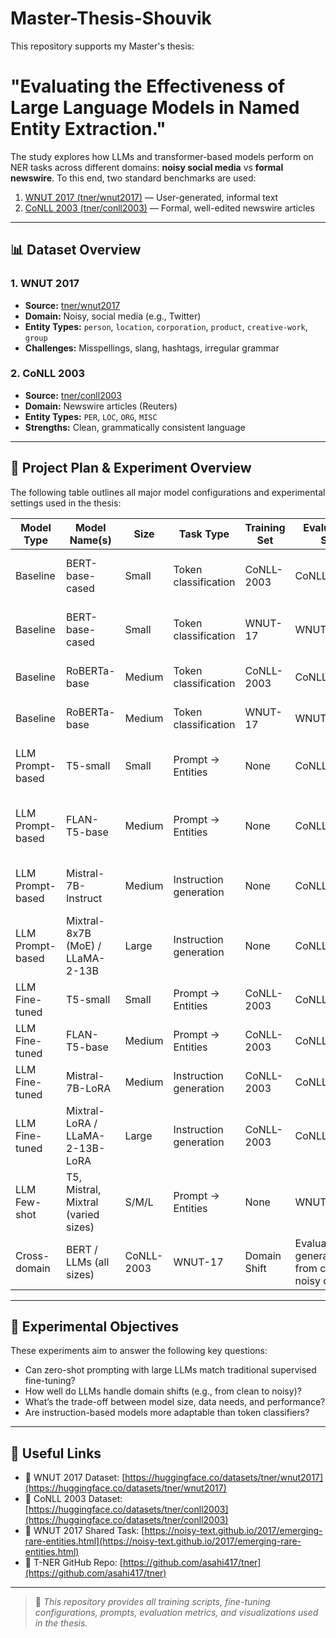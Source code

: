 # Master-Thesis-Shouvik

This repository supports my Master's thesis:  
# "Evaluating the Effectiveness of Large Language Models in Named Entity Extraction."

The study explores how LLMs and transformer-based models perform on NER tasks across different domains: **noisy social media** vs **formal newswire**. To this end, two standard benchmarks are used:

1. [WNUT 2017 (tner/wnut2017)](https://huggingface.co/datasets/tner/wnut2017) — User-generated, informal text  
2. [CoNLL 2003 (tner/conll2003)](https://huggingface.co/datasets/tner/conll2003) — Formal, well-edited newswire articles

---

## 📊 Dataset Overview

### 1. WNUT 2017

- **Source:** [tner/wnut2017](https://huggingface.co/datasets/tner/wnut2017)
- **Domain:** Noisy, social media (e.g., Twitter)
- **Entity Types:** `person`, `location`, `corporation`, `product`, `creative-work`, `group`
- **Challenges:** Misspellings, slang, hashtags, irregular grammar

### 2. CoNLL 2003

- **Source:** [tner/conll2003](https://huggingface.co/datasets/tner/conll2003)
- **Domain:** Newswire articles (Reuters)
- **Entity Types:** `PER`, `LOC`, `ORG`, `MISC`
- **Strengths:** Clean, grammatically consistent language

---

## 📅 Project Plan & Experiment Overview

The following table outlines all major model configurations and experimental settings used in the thesis:

| Model Type         | Model Name(s)                           | Size     | Task Type              | Training Set | Evaluation Set | Experiment Setting     | Purpose                                             |
|--------------------|------------------------------------------|----------|-------------------------|--------------|----------------|------------------------|-----------------------------------------------------|
| Baseline           | BERT-base-cased                          | Small    | Token classification    | CoNLL-2003   | CoNLL-2003     | In-domain Supervised   | Traditional benchmark on clean, formal text         |
| Baseline           | BERT-base-cased                          | Small    | Token classification    | WNUT-17      | WNUT-17        | Noisy-domain Supervised| Baseline on informal, noisy social media text       |
| Baseline           | RoBERTa-base                             | Medium   | Token classification    | CoNLL-2003   | CoNLL-2003     | In-domain Supervised   | Compare with BERT baseline                         |
| Baseline           | RoBERTa-base                             | Medium   | Token classification    | WNUT-17      | WNUT-17        | Noisy-domain Supervised| Check robustness on noisy text                     |
| LLM Prompt-based   | T5-small                                 | Small    | Prompt → Entities       | None         | CoNLL/WNUT     | Zero-shot              | See how a tiny model handles entity extraction      |
| LLM Prompt-based   | FLAN-T5-base                             | Medium   | Prompt → Entities       | None         | CoNLL/WNUT     | Zero-shot              | Text-to-text few-shot/zero-shot comparison         |
| LLM Prompt-based   | Mistral-7B-Instruct                      | Medium   | Instruction generation  | None         | CoNLL/WNUT     | Zero-shot              | Instruction-following LLM in zero-shot setting     |
| LLM Prompt-based   | Mixtral-8x7B (MoE) / LLaMA-2-13B         | Large    | Instruction generation  | None         | CoNLL/WNUT     | Zero-shot              | Effect of scale in zero-shot setting               |
| LLM Fine-tuned     | T5-small                                 | Small    | Prompt → Entities       | CoNLL-2003   | CoNLL/WNUT     | LoRA Fine-tuned        | Light-weight fine-tuning analysis                  |
| LLM Fine-tuned     | FLAN-T5-base                             | Medium   | Prompt → Entities       | CoNLL-2003   | CoNLL/WNUT     | LoRA Fine-tuned        | Fine-tuned performance vs prompting                |
| LLM Fine-tuned     | Mistral-7B-LoRA                          | Medium   | Instruction generation  | CoNLL-2003   | CoNLL/WNUT     | LoRA Fine-tuned        | Domain shift generalization                        |
| LLM Fine-tuned     | Mixtral-LoRA / LLaMA-2-13B-LoRA          | Large    | Instruction generation  | CoNLL-2003   | CoNLL/WNUT     | LoRA Fine-tuned        | Large-scale generalization to noisy domain         |
| LLM Few-shot       | T5, Mistral, Mixtral (varied sizes)      | S/M/L    | Prompt → Entities       | None         | WNUT-17        | Few-shot prompting     | In-context learning across model sizes             |
| Cross-domain       | BERT / LLMs (all sizes)                  | CoNLL-2003| WNUT-17        | Domain Shift            | Evaluate generalization from clean → noisy domain  |

---

## 🧪 Experimental Objectives

These experiments aim to answer the following key questions:

- Can zero-shot prompting with large LLMs match traditional supervised fine-tuning?
- How well do LLMs handle domain shifts (e.g., from clean to noisy)?
- What’s the trade-off between model size, data needs, and performance?
- Are instruction-based models more adaptable than token classifiers?

---

## 📎 Useful Links

- 📘 WNUT 2017 Dataset: [https://huggingface.co/datasets/tner/wnut2017](https://huggingface.co/datasets/tner/wnut2017)  
- 📙 CoNLL 2003 Dataset: [https://huggingface.co/datasets/tner/conll2003](https://huggingface.co/datasets/tner/conll2003)  
- 🏁 WNUT 2017 Shared Task: [https://noisy-text.github.io/2017/emerging-rare-entities.html](https://noisy-text.github.io/2017/emerging-rare-entities.html)  
- 🧪 T-NER GitHub Repo: [https://github.com/asahi417/tner](https://github.com/asahi417/tner)

---

> 📌 _This repository provides all training scripts, fine-tuning configurations, prompts, evaluation metrics, and visualizations used in the thesis._
